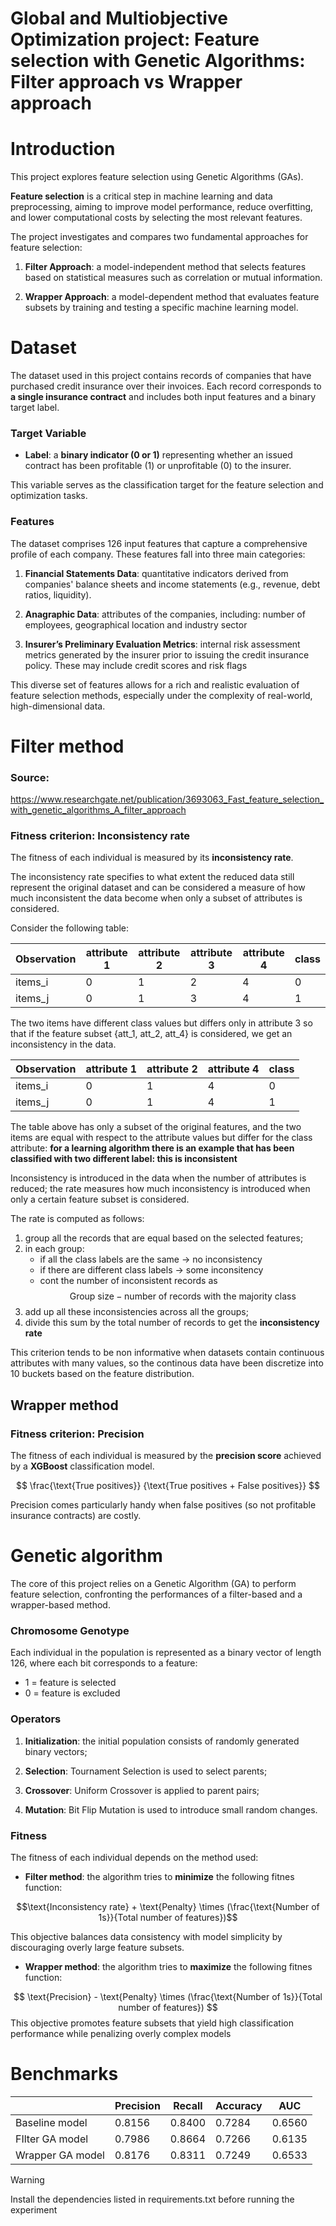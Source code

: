 # Global and Multiobjective Optimization project: Feature selection with Genetic Algorithms: Filter approach vs Wrapper approach

# Introduction

This project explores feature selection using Genetic Algorithms (GAs). 

**Feature selection** is a critical step in machine learning and data preprocessing, aiming to improve model performance, reduce overfitting, and lower computational costs by selecting the most relevant features.

The project investigates and compares two fundamental approaches for feature selection:

1. **Filter Approach**: a model-independent method that selects features based on statistical measures such as correlation or mutual information.

2. **Wrapper Approach**: a model-dependent method that evaluates feature subsets by training and testing a specific machine learning model.

# Dataset  

The dataset used in this project contains records of companies that have purchased credit insurance over their invoices. Each record corresponds to **a single insurance contract** and includes both input features and a binary target label.

### Target Variable

- **Label**: a **binary indicator (0 or 1)** representing whether an issued contract has been profitable (1) or unprofitable (0) to the insurer.

This variable serves as the classification target for the feature selection and optimization tasks.

### Features

The dataset comprises 126 input features that capture a comprehensive profile of each company. These features fall into three main categories:

1. **Financial Statements Data**: quantitative indicators derived from companies' balance sheets and income statements (e.g., revenue, debt ratios, liquidity).

2. **Anagraphic Data**: attributes of the companies, including: number of employees, geographical location and industry sector 

3. **Insurer’s Preliminary Evaluation Metrics**: internal risk assessment metrics generated by the insurer prior to issuing the credit insurance policy. These may include credit scores and risk flags

This diverse set of features allows for a rich and realistic evaluation of feature selection methods, especially under the complexity of real-world, high-dimensional data.

# Filter method

### Source: 
https://www.researchgate.net/publication/3693063_Fast_feature_selection_with_genetic_algorithms_A_filter_approach 

### Fitness criterion: Inconsistency rate 

The fitness of each individual is measured by its **inconsistency rate**.

The inconsistency rate specifies to what extent the reduced data still represent the original dataset and can be considered a measure of how much inconsistent the data become when only a subset of attributes is considered. 

Consider the following table: 

| Observation  | attribute 1 | attribute 2 | attribute 3 | attribute 4| class | 
|----------    |----------   | ----------  | ----------  |----------  |-------|
| items_i      |   0          |   1          | 2           |     4    |0|
| items_j      |   0          |   1          | 3           |     4    | 1|

The two items have different class values but differs only in attribute 3 so that if the feature subset {att_1, att_2, att_4} is considered, we get an inconsistency in the data. 


| Observation  | attribute 1 | attribute 2 | attribute 4| class | 
|----------    |----------   | ----------  |----------  |-------|
| items_i      |   0          |   1          |      4    |0      |
| items_j      |   0          |   1          |      4    | 1     |

The table above has only a subset of the original features, and the two items are equal with respect to the attribute values but differ for the class attribute: **for a learning algorithm there is an example that has been classified with two different label: this is inconsistent** 

Inconsistency is introduced in the data when the number
of attributes is reduced; the rate measures how much inconsistency is introduced when only a certain feature subset is considered. 

The rate is computed as follows: 
1. group all the records that are equal based on the selected features; 
2. in each group: 
    - if all the class labels are the same $\rightarrow$ no inconsistency
    - if there are different class labels $\rightarrow$ some inconsitency 
    - cont the number of inconsistent records as 
    $$\text{Group size} - \text{number of records with the majority class}$$
3. add up all these inconsistencies across all the groups; 
4. divide this sum by the total number of records to get the **inconsistency rate** 

This criterion tends to be non informative when datasets contain continuous attributes with many values, so the continous data have been discretize into 10 buckets based on the feature distribution. 

## Wrapper method 

### Fitness criterion: Precision 

The fitness of each individual is measured by the **precision score** achieved by a **XGBoost** classification model. 

$$ \frac{\text{True positives}} {\text{True positives + False positives}} $$ 

Precision comes particularly handy when false positives (so not profitable insurance contracts) are costly. 


# Genetic algorithm 

The core of this project relies on a Genetic Algorithm (GA) to perform feature selection, confronting the performances of a filter-based and a wrapper-based method. 

### Chromosome Genotype 

Each individual in the population is represented as a binary vector of length 126, where each bit corresponds to a feature:
- 1 = feature is selected
- 0 = feature is excluded

### Operators 

1. **Initialization**: the initial population consists of randomly generated binary vectors;

2. **Selection**: Tournament Selection is used to select parents;

3. **Crossover**: Uniform Crossover is applied to parent pairs;

4. **Mutation**: Bit Flip Mutation is used to introduce small random changes.


### Fitness 

The fitness of each individual depends on the method used: 

- **Filter method**: the algorithm tries to **minimize** the following fitnes function:

$$\text{Inconsistency rate} + \text{Penalty} \times (\frac{\text{Number of 1s}}{Total number of features})$$

This objective balances data consistency with model simplicity by discouraging overly large feature subsets. 

- **Wrapper method**: the algorithm tries to **maximize** the following fitnes function: 

$$
\text{Precision} - \text{Penalty} \times (\frac{\text{Number of 1s}}{Total number of features})
$$
This objective promotes feature subsets that yield high classification performance while penalizing overly complex models

# Benchmarks

|                  | Precision    | Recall     | Accuracy   | AUC   | 
|----------        |----------    |----------  |----------  |-------|
| Baseline model   | 0.8156       |   0.8400   |  0.7284    |0.6560 |
| FIlter GA model  | 0.7986       |   0.8664   |  0.7266    |0.6135 |
| Wrapper GA model | 0.8176       |   0.8311   |  0.7249    |0.6533 |

> [!WARNING]  
> Install the dependencies listed in requirements.txt before running the experiment
